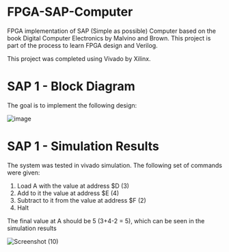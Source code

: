 # FPGA-SAP-Computer
FPGA implementation of SAP (Simple as possible) Computer based on the book Digital Computer Electronics by Malvino and Brown.
This project is part of the process to learn FPGA design and Verilog.

This project was completed using Vivado by Xilinx.

# SAP 1 - Block Diagram

The goal is to implement the following design:


![image](https://github.com/ZaighamKH/FPGA-SAP-Computer/assets/119772901/6c9cb284-dd37-4577-8fa8-92c7bd4e24dc)


# SAP 1 - Simulation Results

The system was tested in vivado simulation. The following set of commands were given:
1. Load A with the value at address $D (3)
2. Add to it the value at address $E (4)
3. Subtract to it from the value at address $F (2)
4. Halt

The final value at A should be 5 (3+4-2 = 5), which can be seen in the simulation results

![Screenshot (10)](https://github.com/ZaighamKH/FPGA-SAP-Computer/assets/119772901/1fd55d26-4c96-4534-b358-d8c615c80874)
